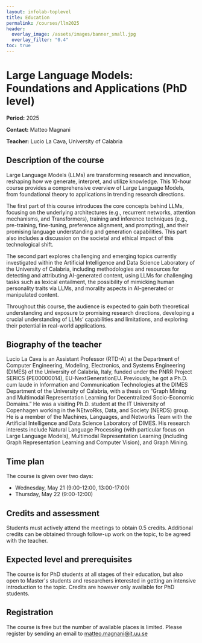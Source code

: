 ```yaml
---
layout: infolab-toplevel
title: Education
permalink: /courses/llm2025
header:
  overlay_image: /assets/images/banner_small.jpg
  overlay_filter: "0.4"
toc: true
---
```


# Large Language Models: Foundations and Applications (PhD level)

**Period:** 2025

**Contact:** Matteo Magnani

**Teacher:** Lucio La Cava, University of Calabria

## Description of the course

Large Language Models (LLMs) are transforming research and innovation, reshaping how we generate, interpret, and utilize knowledge. This 10-hour course provides a comprehensive overview of Large Language Models, from foundational theory to applications in trending research directions.

The first part of this course introduces the core concepts behind LLMs, focusing on the underlying architectures (e.g., recurrent networks, attention mechanisms, and Transformers), training and inference techniques (e.g., pre-training, fine-tuning, preference alignment, and prompting), and their promising language understanding and generation capabilities. This part also includes a discussion on the societal and ethical impact of this technological shift.

The second part explores challenging and emerging topics currently investigated within the Artificial Intelligence and Data Science Laboratory of the University of Calabria, including methodologies and resources for detecting and attributing AI-generated content, using LLMs for challenging tasks such as lexical entailment, the possibility of mimicking human personality traits via LLMs, and morality aspects in AI-generated or manipulated content.

Throughout this course, the audience is expected to gain both theoretical understanding and exposure to promising research directions, developing a crucial understanding of LLMs’ capabilities and limitations, and exploring their potential in real-world applications.

## Biography of the teacher

Lucio La Cava is an Assistant Professor (RTD-A) at the Department of Computer Engineering, Modeling, Electronics, and Systems Engineering (DIMES) of the University of Calabria, Italy, funded under the PNRR Project SERICS (PE00000014), EU-NextGenerationEU. Previously, he got a Ph.D. cum laude in Information and Communication Technologies at the DIMES Department of the University of Calabria, with a thesis on “Graph Mining and Multimodal Representation Learning for Decentralized Socio-Economic Domains.” He was a visiting Ph.D. student at the IT University of Copenhagen working in the NEtwoRks, Data, and Society (NERDS) group. He is a member of the Machines, Languages, and Networks Team with the Artificial Intelligence and Data Science Laboratory of DIMES. His research interests include Natural Language Processing (with particular focus on Large Language Models), Multimodal Representation Learning (including Graph Representation Learning and Computer Vision), and Graph Mining.

## Time plan

The course is given over two days:

- Wednesday, May 21 (9:00-12:00, 13:00-17:00)
- Thursday, May 22 (9:00-12:00) 

## Credits and assessment

Students must actively attend the meetings to obtain 0.5 credits. Additional credits can be obtained through follow-up work on the topic, to be agreed with the teacher.

## Expected level and prerequisites

The course is for PhD students at all stages of their education, but also open to Master's students and researchers interested in getting an intensive introduction to the topic. Credits are however only available for PhD students.

## Registration

The course is free but the number of available places is limited.  Please register by sending an email to matteo.magnani@it.uu.se 
